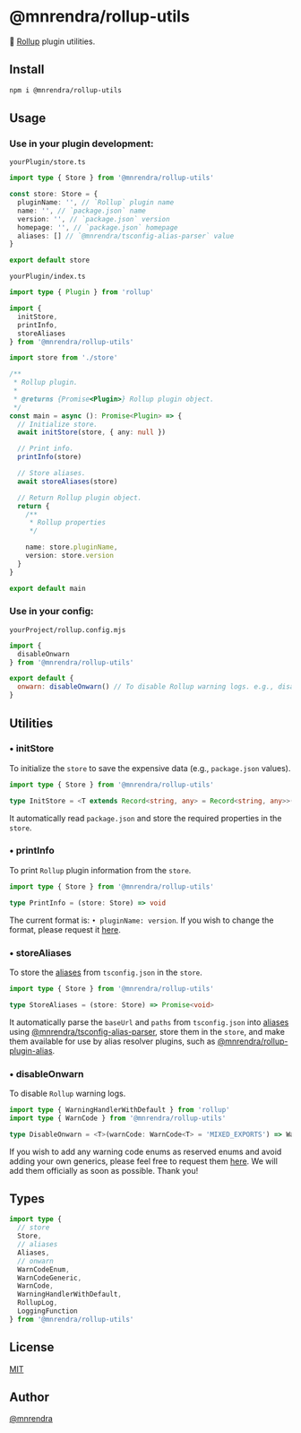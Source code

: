 # @mnrendra/rollup-utils
🍣 [Rollup](https://rollupjs.org/) plugin utilities.

## Install
```bash
npm i @mnrendra/rollup-utils
```

## Usage

### Use in your plugin development:

`yourPlugin/store.ts`
```typescript
import type { Store } from '@mnrendra/rollup-utils'

const store: Store = {
  pluginName: '', // `Rollup` plugin name
  name: '', // `package.json` name
  version: '', // `package.json` version
  homepage: '', // `package.json` homepage
  aliases: [] // `@mnrendra/tsconfig-alias-parser` value
}

export default store
```

`yourPlugin/index.ts`
```typescript
import type { Plugin } from 'rollup'

import {
  initStore,
  printInfo,
  storeAliases
} from '@mnrendra/rollup-utils'

import store from './store'

/**
 * Rollup plugin.
 *
 * @returns {Promise<Plugin>} Rollup plugin object.
 */
const main = async (): Promise<Plugin> => {
  // Initialize store.
  await initStore(store, { any: null })

  // Print info.
  printInfo(store)

  // Store aliases.
  await storeAliases(store)

  // Return Rollup plugin object.
  return {
    /**
     * Rollup properties
     */

    name: store.pluginName,
    version: store.version
  }
}

export default main
```

### Use in your config:

`yourProject/rollup.config.mjs`
```javascript
import {
  disableOnwarn
} from '@mnrendra/rollup-utils'

export default {
  onwarn: disableOnwarn() // To disable Rollup warning logs. e.g., disables warnings like 'MIXED_EXPORTS'.
}
```

## Utilities

### • initStore
To initialize the `store` to save the expensive data (e.g., `package.json` values).
```typescript
import type { Store } from '@mnrendra/rollup-utils'

type InitStore = <T extends Record<string, any> = Record<string, any>>(store: Store, additional?: T) => Promise<void>
```
It automatically read `package.json` and store the required properties in the `store`.

### • printInfo
To print `Rollup` plugin information from the `store`.
```typescript
import type { Store } from '@mnrendra/rollup-utils'

type PrintInfo = (store: Store) => void
```
The current format is: `• pluginName: version`. If you wish to change the format, please request it [here](https://github.com/mnrendra/rollup-utils/issues).

### • storeAliases
To store the [aliases](https://www.npmjs.com/package/@mnrendra/types-aliases) from `tsconfig.json` in the `store`.
```typescript
import type { Store } from '@mnrendra/rollup-utils'

type StoreAliases = (store: Store) => Promise<void>
```
It automatically parse the `baseUrl` and `paths` from `tsconfig.json` into [aliases](https://www.npmjs.com/package/@mnrendra/types-aliases) using [@mnrendra/tsconfig-alias-parser](https://www.npmjs.com/package/@mnrendra/tsconfig-alias-parser), store them in the `store`, and make them available for use by alias resolver plugins, such as [@mnrendra/rollup-plugin-alias](https://www.npmjs.com/package/@mnrendra/rollup-plugin-alias).

### • disableOnwarn
To disable `Rollup` warning logs.
```typescript
import type { WarningHandlerWithDefault } from 'rollup'
import type { WarnCode } from '@mnrendra/rollup-utils'

type DisableOnwarn = <T>(warnCode: WarnCode<T> = 'MIXED_EXPORTS') => WarningHandlerWithDefault
```
If you wish to add any warning code enums as reserved enums and avoid adding your own generics, please feel free to request them [here](https://github.com/mnrendra/rollup-utils/issues). We will add them officially as soon as possible. Thank you!

## Types
```typescript
import type {
  // store
  Store,
  // aliases
  Aliases,
  // onwarn
  WarnCodeEnum,
  WarnCodeGeneric,
  WarnCode,
  WarningHandlerWithDefault,
  RollupLog,
  LoggingFunction
} from '@mnrendra/rollup-utils'
```

## License
[MIT](https://github.com/mnrendra/rollup-utils/blob/HEAD/LICENSE)

## Author
[@mnrendra](https://github.com/mnrendra)
